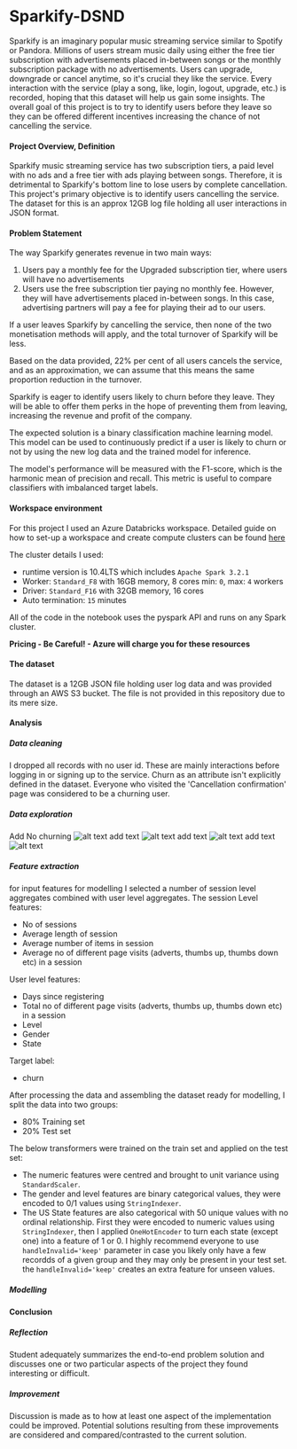 # Sparkify-DSND

Sparkify is an imaginary popular music streaming service similar to Spotify or Pandora.
Millions of users stream music daily using either the free tier subscription with advertisements placed in-between songs or the monthly subscription package with no advertisements.
Users can upgrade, downgrade or cancel anytime, so it's crucial they like the service.
Every interaction with the service (play a song, like, login, logout, upgrade, etc.) is recorded, hoping that this dataset will help us gain some insights.
The overall goal of this project is to try to identify users before they leave so they can be offered different incentives increasing the chance of not cancelling the service.

#### Project Overview, Definition
Sparkify music streaming service has two subscription tiers, a paid level with no ads and a free tier with ads playing between songs. Therefore, it is detrimental to Sparkify's bottom line to lose users by complete cancellation.
This project's primary objective is to identify users cancelling the service.
The dataset for this is an approx 12GB log file holding all user interactions in JSON format.

#### Problem Statement
The way Sparkify generates revenue in two main ways:
 1. Users pay a monthly fee for the Upgraded subscription tier, where users will have no advertisements
 2. Users use the free subscription tier paying no monthly fee. However, they will have advertisements placed in-between songs. In this case, advertising partners will pay a fee for playing their ad to our users.

If a user leaves Sparkify by cancelling the service, then none of the two monetisation methods will apply, and the total turnover of Sparkify will be less.

Based on the data provided, 22% per cent of all users cancels the service, and as an approximation, we can assume that this means the same proportion reduction in the turnover.

Sparkify is eager to identify users likely to churn before they leave.
They will be able to offer them perks in the hope of preventing them from leaving, increasing the revenue and profit of the company.

The expected solution is a binary classification machine learning model. This model can be used to continuously predict if a user is likely to churn or not by using the new log data and the trained model for inference.

The model's performance will be measured with the F1-score, which is the harmonic mean of precision and recall. This metric is useful to compare classifiers with imbalanced target labels.

#### Workspace environment
For this project I used an Azure Databricks workspace.
Detailed guide on how to set-up a workspace and create compute clusters can be found [here](https://docs.microsoft.com/en-us/learn/modules/get-started-azure-databricks/)

The cluster details I used:
 - runtime version is 10.4LTS which includes `Apache Spark 3.2.1`
 - Worker: `Standard_F8` with 16GB memory, 8 cores min: `0`, max: `4` workers
 - Driver: `Standard_F16` with 32GB memory, 16 cores
 - Auto termination: `15` minutes

All of the code in the notebook uses the pyspark API and runs on any Spark cluster.

__Pricing - Be Careful! - Azure will charge you for these resources__

#### The dataset
The dataset is a 12GB JSON file holding user log data and was provided through an AWS S3 bucket.
The file is not provided in this repository due to its mere size.

#### Analysis
##### Data cleaning
I dropped all records with no user id. These are mainly interactions before logging in or signing up to the service.
Churn as an attribute isn't explicitly defined in the dataset. Everyone who visited the 'Cancellation confirmation' page was considered to be a churning user.

##### Data exploration
Add No churning
![alt text](https://github.com/GaborJenei/Sparkify-DSND/blob/main/eda_visuals/02_NoDays.png)
add text
![alt text](https://github.com/GaborJenei/Sparkify-DSND/blob/main/eda_visuals/03_SessionStartHour.png)
add text
![alt text](https://github.com/GaborJenei/Sparkify-DSND/blob/main/eda_visuals/04_NoSessions.png)
add text
![alt text](https://github.com/GaborJenei/Sparkify-DSND/blob/main/eda_visuals/04_NoSessionsECDF.png)


##### Feature extraction
for input features for modelling I selected a number of session level aggregates combined with user level aggregates.
The session Level features:
 - No of sessions
 - Average length of session
 - Average number of items in session
 - Average no of different page visits (adverts, thumbs up, thumbs down etc) in a session

User level features:
 - Days since registering
 - Total no of different page visits (adverts, thumbs up, thumbs down etc) in a session
 - Level
 - Gender
 - State

Target label:
 - churn

After processing the data and assembling the dataset ready for modelling, I split the data into two groups:
 - 80% Training set
 - 20% Test set

The below transformers were trained on the train set and applied on the test set:
 - The numeric features were centred and brought to unit variance using `StandardScaler`.
 - The gender and level features are binary categorical values, they were encoded to 0/1 values using `StringIndexer`.
 - The US State features are also categorical with 50 unique values with no ordinal relationship. First they were encoded to numeric values using `StringIndexer`, then I applied `OneHotEncoder` to turn each state (except one) into a feature of 1 or 0. I highly recommend everyone to use `handleInvalid='keep'` parameter in case you likely only have a few recordds of a given group and they may only be present in your test set. the `handleInvalid='keep'` creates an extra feature for unseen values.


##### Modelling

#### Conclusion

##### Reflection
Student adequately summarizes the end-to-end problem solution and discusses one or two particular aspects of the project they found interesting or difficult.
##### Improvement
Discussion is made as to how at least one aspect of the implementation could be improved. Potential solutions resulting from these improvements are considered and compared/contrasted to the current solution.
